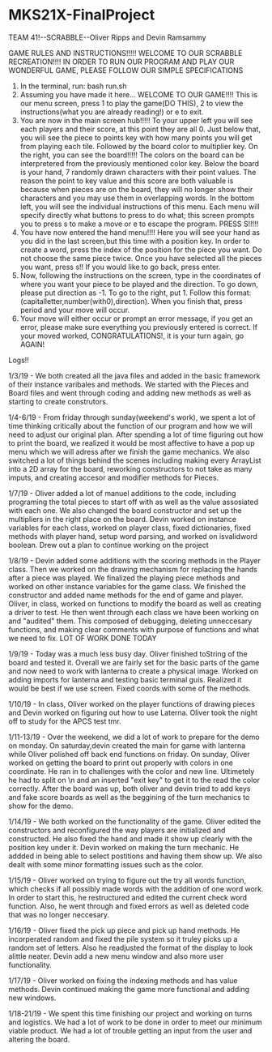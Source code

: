 # MKS21X-FinalProject

TEAM 41!--SCRABBLE--Oliver Ripps and Devin Ramsammy

GAME RULES AND INSTRUCTIONS!!!!!
WELCOME TO OUR SCRABBLE RECREATION!!!!
IN ORDER TO RUN OUR PROGRAM AND PLAY OUR WONDERFUL GAME, PLEASE FOLLOW OUR SIMPLE SPECIFICATIONS

1. In the terminal, run: bash run.sh
2. Assuming you have made it here...  WELCOME TO OUR GAME!!!!
   This is our menu screen, press 1 to play the game(DO THIS), 2 to view the instructions(what you are already reading!) or e to exit.
3. You are now in the main screen hub!!!!! 
   To your upper left you will see each players and their score, at this point they are all 0.
   Just below that, you will see the piece to points key with how many points you will get from playing each tile. Followed by    the board color to multiplier key.
   On the right, you can see the board!!!!!
   The colors on the board can be interpretered from the previously mentioned color key.
   Below the board is your hand, 7 randomly drawn characters with their point values. The reason the point to key value and      this score are both valuable is because when pieces are on the board, they will no longer show their characters and you may    use them in overlapping words.
   In the bottom left, you will see the individual instructions of this menu. Each menu will specify directly what buttons to    press to do what; this screen prompts you to press s to make a move or e to escape the program.
   PRESS S!!!!!
5. You have now entered the hand menu!!!!
   Here you will see your hand as you did in the last screen,but this time with a position key. In order to create a word,        press the index of the position for the piece you want. Do not choose the same piece twice.
   Once you have selected all the pieces you want, press s!!
   If you would like to go back, press enter.
6. Now, following the instructions on the screen, type in the coordinates of where you want your piece to be played and the      direction. To go down, please put direction as -1. To go to the right, put 1. Follow this format:            (capitalletter,number(with0),direction). When you finish that, press period and your move will occur.
7. Your move will either occur or prompt an error message, if you get an error, please make sure everything you previously entered is correct. If your moved worked, CONGRATULATIONS!, it is your turn again, go AGAIN!

Logs!!

1/3/19 - We both created all the java files and added in the basic framework of their instance varibales and methods. We started with the Pieces and Board files and went through coding and adding new methods as well as starting to create construtors.

1/4-6/19 - From friday through sunday(weekend's work), we spent a lot of time thinking critically about the function of our program and how we will need to adjust our original plan. After spending a lot of time figuring out how to print the board, we realized it would be most affective to have a pop up menu which we will adress after we finish the game mechanics. We also switched a lot of things behind the scenes including making every ArrayList into a 2D array for the board, reworking constructors to not take as many imputs, and creating accesor and modifier methods for Pieces.

1/7/19 - Oliver added a lot of manuel additions to the code, including programing the total pieces to start off with as well as the value assosiated with each one. We also changed the board constructor and set up the multipliers in the right place on the board. Devin worked on instance variables for each class, worked on player class, fixed dictionaries, fixed methods with player hand, setup word parsing, and worked on isvalidword boolean. Drew out a plan to continue working on the project

1/8/19 - Devin added some additions with the scoring methods in the Player class. Then we worked on the drawing mechanism for replacing the hands after a piece was played. We finalized the playing piece methods and worked on other instance variables for the game class. We finished the constructor and added name methods for the end of game and player. Oliver, in class, worked on functions to modify the board as well as creating a driver to test. He then went through each class we have been working on and "audited" them. This composed of debugging, deleting unneccesary functions, and making clear comments with purpose of functions and what we need to fix. LOT OF WORK DONE TODAY

1/9/19 - Today was a much less busy day. Oliver finished toString of the board and tested it. Overall we are fairly set for the basic parts of the game and now need to work with lanterna to create a physical image. Worked on adding imports for lanterna and testing basic terminal guis. Realized it would be best if we use screen. Fixed coords with some of the methods.

1/10/19 - In class, Oliver worked on the player functions of drawing pieces and Devin worked on figuring out how to use Laterna. Oliver took the night off to study for the APCS test tmr.

1/11-13/19 - Over the weekend, we did a lot of work to prepare for the demo on monday. On saturday,devin created the main for game with lanterna while Oliver polished off back end functions on friday. On sunday, Oliver worked on getting the board to print out properly with colors in one coordinate. He ran in to challenges with the color and new line. Ultimetely he had to split on \n and an inserted "exit key" to get it to the read the color correctly. After the board was up, both oliver and devin tried to add keys and fake score boards as well as the beggining of the turn mechanics to show for the demo.

1/14/19 - We both worked on the functionality of the game. Oliver edited the constructors and reconfigured the way players are initialized and constructed. He also fixed the hand and made it show up clearly with the position key under it. Devin worked on making the turn mechanic. He addded in being able to select postitions and having them show up. We also dealt with some minor formatting issues such as the color.

1/15/19 - Oliver worked on trying to figure out the try all words function, which checks if all possibly made words with the addition of one word work. In order to start this, he restructured and edited the current check word function. Also, he went through and fixed errors as well as deleted code that was no longer neccesary. 

1/16/19 - Oliver fixed the pick up piece and pick up hand methods. He incorperated random and fixed the pile system so it truley picks up a random set of letters. Also he readjusted the format of the display to look alittle neater. Devin add a new menu window and also more user functionality.

1/17/19 - Oliver worked on fixing the indexing methods and has value methods. Devin continued making the game more functional and adding new windows.

1/18-21/19 - We spent this time finishing our project and working on turns and logistics. We had a lot of work to be done in order to meet our minimum viable product. We had a lot of trouble getting an input from the user and altering the board. 

